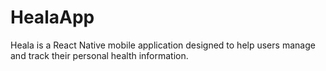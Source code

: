 # HealaApp
Heala is a React Native mobile application designed to help users manage and track their personal health information.
